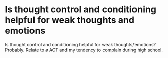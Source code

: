 # Is thought control and conditioning helpful for weak thoughts and emotions
Is thought control and conditioning helpful for weak thoughts/emotions? Probably. Relate to ø ACT and my tendency to complain during high school.

<!-- #Life -->

<!-- {BearID:6E00B05E-5B3B-4E30-9B5B-629A5BA163C3-15756-00001303C7553161} -->
